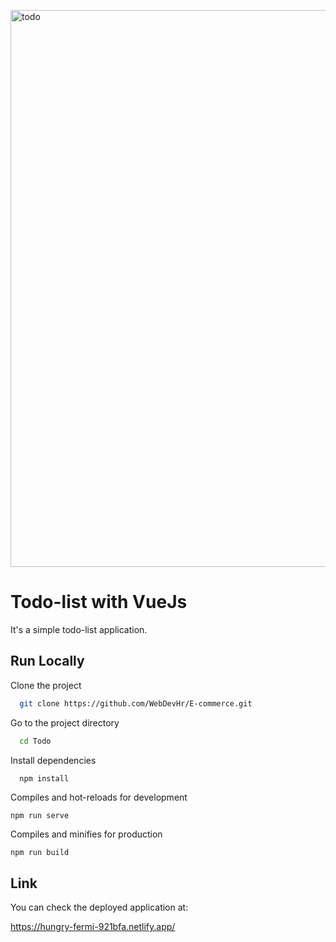 <a data-flickr-embed="true" href="https://www.flickr.com/photos/197912984@N03/52755627361/in/dateposted-public/" title="todo"><img src="https://live.staticflickr.com/65535/52755627361_0977dbd798_k.jpg" width="1920" height="891" alt="todo"/></a>

# Todo-list with VueJs

It's a simple todo-list application.

## Run Locally

Clone the project

```bash
  git clone https://github.com/WebDevHr/E-commerce.git
```

Go to the project directory

```bash
  cd Todo
```

Install dependencies

```bash
  npm install
```

Compiles and hot-reloads for development
```
npm run serve
```

Compiles and minifies for production
```
npm run build
```

## Link

You can check the deployed application at:

https://hungry-fermi-921bfa.netlify.app/
